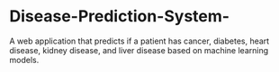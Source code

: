 # Disease-Prediction-System-
A web application that predicts if a patient has cancer, diabetes, heart disease, kidney disease, and liver disease based on machine learning models.
